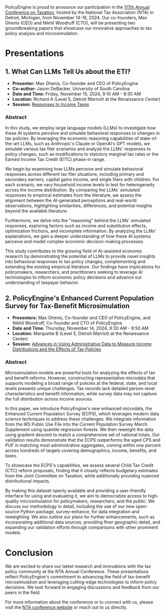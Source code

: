 PolicyEngine is proud to announce our participation in the [117th Annual Conference on Taxation](https://ntanet.org/2024/07/117th-annual-conference-on-taxation-full/), hosted by the National Tax Association (NTA) in Detroit, Michigan, from November 14-16, 2024. Our co-founders, Max Ghenis (CEO) and Nikhil Woodruff (CTO), will be presenting two groundbreaking papers that showcase our innovative approaches to tax policy analysis and microsimulation.

# Presentations

## 1. What Can LLMs Tell Us about the ETI?

- **Presenter:** Max Ghenis, Co-founder and CEO of PolicyEngine
- **Co-author:** Jason DeBacker, University of South Carolina
- **Date and Time:** Friday, November 15, 2024, 9:10 AM - 9:30 AM
- **Location:** Richard A (Level 5, Detroit Marriott at the Renaissance Center)
- **Session:** [Responses to Income Taxes](https://nta.confex.com/nta/2024/meetingapp.cgi/Session/1234)

### Abstract

In this study, we employ large language models (LLMs) to investigate how these AI systems perceive and simulate behavioral responses to changes in tax policies. By leveraging the economic reasoning capabilities of state-of-the-art LLMs, such as Anthropic's Claude or OpenAI's GPT models, we simulate various tax filer scenarios and analyze the LLMs' responses to policy changes, such as modifications to statutory marginal tax rates or the Earned Income Tax Credit (EITC) phase-in range.

We begin by examining how LLMs perceive and simulate behavioral responses across different tax filer situations, including primary and secondary earners, capital gains income, and single filers with children. For each scenario, we vary household income levels to test for heterogeneity across the income distribution. By comparing the LLMs' simulated responses to empirical estimates from the literature, we assess the alignment between the AI-generated perceptions and real-world observations, highlighting similarities, differences, and potential insights beyond the available literature.

Furthermore, we delve into the "reasoning" behind the LLMs' simulated responses, exploring factors such as income and substitution effects, optimization frictions, and incomplete information. By analyzing the LLMs' explanations, we gain a deeper understanding of how these AI systems perceive and model complex economic decision-making processes.

This study contributes to the growing field of AI-assisted economic research by demonstrating the potential of LLMs to provide novel insights into behavioral responses to tax policy changes, complementing and extending the existing empirical literature. Our findings have implications for policymakers, researchers, and practitioners seeking to leverage AI technologies to inform economic policy decisions and advance our understanding of taxpayer behavior.

## 2. PolicyEngine's Enhanced Current Population Survey for Tax-Benefit Microsimulation

- **Presenters:** Max Ghenis, Co-founder and CEO of PolicyEngine, and Nikhil Woodruff, Co-founder and CTO of PolicyEngine
- **Date and Time:** Thursday, November 14, 2024, 9:30 AM - 9:50 AM
- **Location:** Marquette B (Level 5, Detroit Marriott at the Renaissance Center)
- **Session:** [Advances in Using Administrative Data to Measure Income Distributions and the Effects of Tax Policies](https://nta.confex.com/nta/2024/meetingapp.cgi/Session/5678)

### Abstract

Microsimulation models are powerful tools for analyzing the effects of tax and benefit reforms. However, constructing representative microdata that supports modeling a broad range of policies at the federal, state, and local levels presents unique challenges. Tax records lack detailed person-level characteristics and benefit information, while survey data may not capture the full distribution across income sources.

In this paper, we introduce PolicyEngine's new enhanced microdata, the Enhanced Current Population Survey (ECPS), which leverages modern data science techniques to address these challenges. We integrate information from the IRS Public Use File into the Current Population Survey March Supplement using quantile regression forests. We then reweight the data using gradient descent to match a comprehensive set of national totals. Our validation results demonstrate that the ECPS outperforms the aged CPS and PUF in matching most administrative aggregates, coming within one percent across hundreds of targets covering demographics, income, benefits, and taxes.

To showcase the ECPS's capabilities, we assess several Child Tax Credit (CTC) reform proposals, finding that it closely reflects budgetary estimates from the Joint Committee on Taxation, while additionally providing nuanced distributional impacts.

By making this dataset openly available and providing a user-friendly interface for using and evaluating it, we aim to democratize access to high-quality microsimulation for policymakers, researchers, and the public. We discuss our methodology in detail, including the use of our new open-source Python package, survey-enhance, for data integration and reweighting. We also outline our plans for further enhancements, such as incorporating additional data sources, providing finer geographic detail, and expanding our validation efforts through comparisons with other prominent models.

# Conclusion

We are excited to share our latest research and innovations with the tax policy community at the NTA Annual Conference. These presentations reflect PolicyEngine's commitment to advancing the field of tax-benefit microsimulation and leveraging cutting-edge technologies to inform policy decisions. We look forward to engaging discussions and feedback from our peers in the field.

For more information about the conference or to connect with us, please visit the [NTA conference website](https://ntanet.org/2024/07/117th-annual-conference-on-taxation-full/) or reach out to us directly.